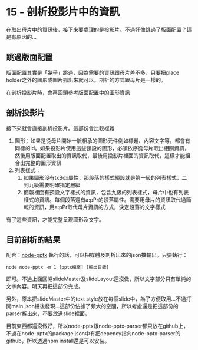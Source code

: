 # 15 - 剖析投影片中的資訊

在取出母片中的資訊後，接下來要處理的是投影片。不過好像跳過了版面配置？這是有原因的...





## 跳過版面配置

版面配置其實是「幾乎」跳過，因為需要的資訊跟母片差不多，只要把place holder之外的圖形或圖片抓出來就可以。剖析的方式跟母片是一樣的。

在剖析投影片時，會再回頭參考版面配置中的圖形資訊





## 剖析投影片

接下來就會直接剖析投影片。這部份會比較複雜：

1. 圖形：如果是從母片開始一脈相承的圖形元件例如標題、內容文字等，都會有同樣的id。如果投影片使用這些預設的圖形，必須依序從母片取出相關資訊，然後用版面配置取出的資訊取代，最後用投影片裡面的資訊取代，這樣才能組合出完整的圖形資訊
2. 列表樣式：
   1. 如果圖形沒有txBox屬性，那段落的樣式預設就是第一級的列表樣式，二到九級需要明確指定層級
   2. 簡報裡面有預設文字樣式的資訊，包含九級的列表樣式，母片中也有列表樣式的資訊。每個段落還有a:pPr的段落屬性。需要用母片的資訊取代過簡報的資訊，用a:pPr取代母片資訊的方式，決定段落的文字樣式



有了這些資訊，才能完整呈現圖形及文字。





## 目前剖析的結果

配合：[node-pptx](https://github.com/fillano/node-pptx) 執行的話，可以把媒體及剖析出來的json擋輸出。只要執行：

```
node node-pptx -m 1 [pptx檔案] [輸出目錄]
```

即可。不過上面回溯slideMaster及slideLayout還沒做，所以文字部分只有單純的文字內容。明天再把這部份完成。

另外，原本把slideMaster中的text style放在每個slide中，為了方便取用...不過打開main.json檔後發現...這部份佔據了頗大的空間，所以考慮還是把這部份的parser拆出來，不要放進slide裡面。

目前東西都還沒做好，所以node-pptx跟node-pptx-parser都只放在github上，不過在node-pptx的package.json中有把depency指向node-pptx-parser的github，所以透過npm install還是可以安裝。